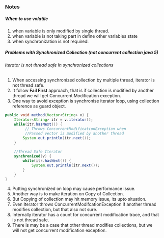 ### Notes
##### When to use volatile
1. when variable is only modified by single thread.
2. when variable is not taking part in define other variables state
3. when synchronization is not required.

##### Problems with Synchronized Collection (not concurrent collection java 5)
###### Iterator is not thread safe In synchronized collections 
1. When accessing synchronized collection by multiple thread, iterator is not thread safe.
2. It follow **Fail First** approach, that is if collection is modified by another thread we will get Concurrent Modification exception.
3. One way to avoid exception is synchronise iterator loop, using collection reference as guard object.
```Java
public void method(Vector<String> v) {
    Iterator<String> itr = v.iterator();
    while(itr.hasNext()) {
         // Throws ConcurrentModificationException when
         //Passed vector is modified by another thread
        System.out.println(itr.next());
    }
    
    //Thread Safe Iterator
    synchronized(v) {
        while(itr.hasNext()) {
            System.out.println(itr.next());
        }
    }
}
```
4. Putting synchronized on loop may cause performance issue.
5. Another way is to make iteration on Copy of Collection.
6. But Copying of collection may hit memory issue, its upto situation.
7. Even Iterator throws ConcurrentModifcationException if  another thread modifies collection, but that also not sure.
8. Internally iterator has a count for concurrent modification trace, and that is not thread safe.
9. There is may be a case that other thread modifies collections, but we will not get concurrent modification exception.
